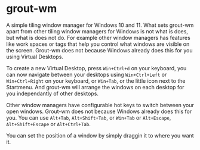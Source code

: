 # grout-wm

A simple tiling window manager for Windows 10 and 11. What sets grout-wm apart from other tiling window managers for Windows is not what is does, but what is does not do. For example other window managers has features like work spaces or tags that help you control what windows are visible on the screen. Grout-wm does not because Windows already does this for you using Virtual Desktops.

To create a new Virtual Desktop, press `Win+Ctrl+d` on your keyboard, you can now navigate between your desktops using `Win+Ctrl+Left` or `Win+Ctrl+Right` on your keyboard, or `Win+Tab`, or the little icon next to the Startmenu. And grout-wm will arrange the windows on each desktop for you independantly of other desktops.

Other window managers have configurable hot keys to switch between your open windows. Grout-wm does not because Windows already does this for you. You can use `Alt+Tab`, `Alt+Shift+Tab`, or `Win+Tab` or `Alt+Escape`, `Alt+Shift+Escape` or `Alt+Ctrl+Tab`.

You can set the position of a window by simply draggin it to where you want it.
